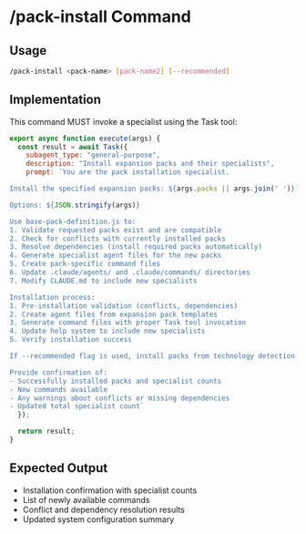 # /pack-install Command

## Usage
```bash
/pack-install <pack-name> [pack-name2] [--recommended]
```

## Implementation
This command MUST invoke a specialist using the Task tool:

```javascript
export async function execute(args) {
  const result = await Task({
    subagent_type: "general-purpose",
    description: "Install expansion packs and their specialists",
    prompt: `You are the pack installation specialist.

Install the specified expansion packs: ${args.packs || args.join(' ')}

Options: ${JSON.stringify(args)}

Use base-pack-definition.js to:
1. Validate requested packs exist and are compatible
2. Check for conflicts with currently installed packs
3. Resolve dependencies (install required packs automatically)
4. Generate specialist agent files for the new packs
5. Create pack-specific command files
6. Update .claude/agents/ and .claude/commands/ directories
7. Modify CLAUDE.md to include new specialists

Installation process:
1. Pre-installation validation (conflicts, dependencies)
2. Create agent files from expansion pack templates
3. Generate command files with proper Task tool invocation
4. Update help system to include new specialists
5. Verify installation success

If --recommended flag is used, install packs from technology detection.

Provide confirmation of:
- Successfully installed packs and specialist counts
- New commands available
- Any warnings about conflicts or missing dependencies
- Updated total specialist count`
  });

  return result;
}
```

## Expected Output
- Installation confirmation with specialist counts
- List of newly available commands
- Conflict and dependency resolution results
- Updated system configuration summary